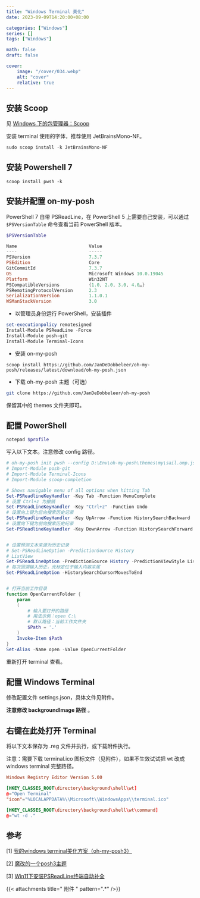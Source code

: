 ```yaml
---
title: "Windows Terminal 美化"
date: 2023-09-09T14:20:00+08:00

categories: ["Windows"]
series: []
tags: ["Windows"]

math: false
draft: false

cover:
    image: "/cover/034.webp"
    alt: "cover"
    relative: true
---
```


## 安装 Scoop

见 [Windows 下的包管理器：Scoop](../scoop) 

安装 terminal 使用的字体，推荐使用 JetBrainsMono-NF。

```powershell
sudo scoop install -k JetBrainsMono-NF
```

## 安装 Powershell 7

```
scoop install pwsh -k
```

## 安装并配置 on-my-posh

PowerShell 7 自带 PSReadLine，在 PowerShell 5 上需要自己安装，可以通过 `$PSVersionTable` 命令查看当前 PowerShell 版本。

```powershell
$PSVersionTable

Name                           Value
----                           -----
PSVersion                      7.3.7
PSEdition                      Core
GitCommitId                    7.3.7
OS                             Microsoft Windows 10.0.19045
Platform                       Win32NT
PSCompatibleVersions           {1.0, 2.0, 3.0, 4.0…}
PSRemotingProtocolVersion      2.3
SerializationVersion           1.1.0.1
WSManStackVersion              3.0
```

- 以管理员身份运行 PowerShell，安装插件

```powershell
set-executionpolicy remotesigned
Install-Module PSReadLine -Force
Install-Module posh-git
Install-Module Terminal-Icons
```

- 安装 on-my-posh

```shell
scoop install https://github.com/JanDeDobbeleer/oh-my-posh/releases/latest/download/oh-my-posh.json
```

- 下载 oh-my-posh 主题（可选）

```sh
git clone https://github.com/JanDeDobbeleer/oh-my-posh
```

保留其中的 themes 文件夹即可。

## 配置 PowerShell

```powershell
notepad $profile
```

写入以下文本。注意修改 config 路径。

```powershell
# oh-my-posh init pwsh --config D:\Env\oh-my-posh\themes\my\sail.omp.json | Invoke-Expression
# Import-Module posh-git
# Import-Module Terminal-Icons
# Import-Module scoop-completion

# Shows navigable menu of all options when hitting Tab
Set-PSReadlineKeyHandler -Key Tab -Function MenuComplete
# 设置 Ctrl+z 为撤销
Set-PSReadLineKeyHandler -Key "Ctrl+z" -Function Undo
# 设置向上键为后向搜索历史记录
Set-PSReadlineKeyHandler -Key UpArrow -Function HistorySearchBackward
# 设置向下键为前向搜索历史纪录
Set-PSReadlineKeyHandler -Key DownArrow -Function HistorySearchForward


# 设置预测文本来源为历史记录
# Set-PSReadLineOption -PredictionSource History
# ListView
Set-PSReadLineOption -PredictionSource History -PredictionViewStyle ListView
# 每次回溯输入历史，光标定位于输入内容末尾
Set-PSReadLineOption -HistorySearchCursorMovesToEnd


# 打开当前工作目录
function OpenCurrentFolder {
    param
    (
        # 输入要打开的路径
        # 用法示例：open C:\
        # 默认路径：当前工作文件夹
        $Path = '.'
    )
    Invoke-Item $Path
}
Set-Alias -Name open -Value OpenCurrentFolder
```

重新打开 terminal 查看。

## 配置 Windows Terminal

修改配置文件 settings.json，具体文件见附件。

**注意修改 backgroundImage 路径** 。

## 右键在此处打开 Terminal

将以下文本保存为 .reg 文件并执行，或下载附件执行。

注意：需要下载 terminal.ico 图标文件（见附件），如果不生效试试把 wt 改成 windows terminal 完整路径。

```toml
Windows Registry Editor Version 5.00

[HKEY_CLASSES_ROOT\directory\background\shell\wt]
@="Open Terminal"
"icon"="%LOCALAPPDATA%\\Microsoft\\WindowsApps\\terminal.ico"

[HKEY_CLASSES_ROOT\directory\background\shell\wt\command]
@="wt -d ."
```

## 参考

[1] [我的windows terminal美化方案（oh-my-posh3）](https://kirigaya.cn/blog/article?seq=52) 

[2] [魔改的一个posh3主题](https://kirigaya.cn/blog/article?seq=100) 

[3] [Win11下安装PSReadLine终端自动补全](https://blog.csdn.net/m0_61544935/article/details/127474944) 

{{< attachments title=" 附件 " pattern=".*" />}}
